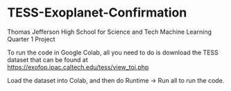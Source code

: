 # TESS-Exoplanet-Confirmation
Thomas Jefferson High School for Science and Tech Machine Learning Quarter 1 Project

To run the code in Google Colab, all you need to do is download the TESS dataset that can be found at https://exofop.ipac.caltech.edu/tess/view_toi.php

Load the dataset into Colab, and then do Runtime -> Run all to run the code.

